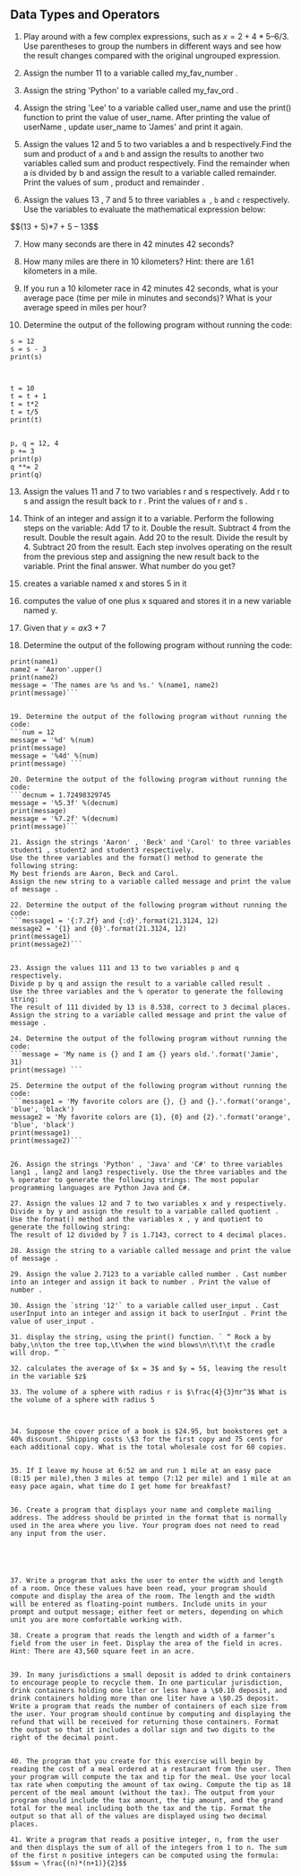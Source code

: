 ## Data Types and Operators



1. Play around with a few complex expressions, such as $x = 2 + 4 * 5 – 6 / 3$. Use parentheses to group the numbers in different ways and see how the result changes compared with the original ungrouped expression.

2. Assign the number 11 to a variable called my_fav_number .

3. Assign the string 'Python' to a variable called my_fav_ord .

4. Assign the string 'Lee' to a variable called user_name and use the print() function to print the value of user_name. After printing the value of userName , update user_name to 'James' and print it again.

5. Assign the values 12 and 5 to two variables a and b respectively.Find the sum and product of `a` and `b` and assign the results to another two variables called sum and product respectively. Find the remainder when a is divided by b and assign the result to a variable called remainder. Print the values of sum , product and remainder .

6. Assign the values 13 , 7 and 5 to three variables `a `, `b` and `c` respectively. Use the variables to evaluate the mathematical expression below:

<p>$$(13 + 5)*7 + 5 – 13$$</p>

7. How many seconds are there in 42 minutes 42 seconds?

8. How many miles are there in 10 kilometers? Hint: there are 1.61 kilometers in a mile.

9. If you run a 10 kilometer race in 42 minutes 42 seconds, what is your average pace (time per mile in minutes and seconds)? What is your average speed in miles per hour?

10. Determine the output of the following program without running the code:

```
s = 12 
s = s - 3
print(s)



t = 10 
t = t + 1 
t = t*2
t = t/5 
print(t)


p, q = 12, 4 
p += 3 
print(p) 
q **= 2 
print(q)
```

13. Assign the values 11 and 7 to two variables r and s respectively. Add r to s and assign the result back to r . Print the values of r and s .

14. Think of an integer and assign it to a variable. Perform the following steps on the variable:
Add 17 to it.
Double the result.
Subtract 4 from the result.
Double the result again.
Add 20 to the result.
Divide the result by 4.
Subtract 20 from the result.
Each step involves operating on the result from the previous step and assigning the new result back to the variable.
Print the final answer. What number do you get?





15. creates a variable named x and stores 5 in it




16. computes the value of one plus x squared and stores it in a new variable named y.



17. Given that $y = ax 3 + 7$


18. Determine the output of the following program without running the code:
```name1 = 'Jamie'
print(name1)
name2 = 'Aaron'.upper()
print(name2)
message = 'The names are %s and %s.' %(name1, name2)
print(message)```


19. Determine the output of the following program without running the code:
```num = 12
message = '%d' %(num)
print(message)
message = '%4d' %(num)
print(message) ```

20. Determine the output of the following program without running the code:
```decnum = 1.72498329745
message = '%5.3f' %(decnum)
print(message)
message = '%7.2f' %(decnum)
print(message)```

21. Assign the strings 'Aaron' , 'Beck' and 'Carol' to three variables student1 , student2 and student3 respectively.
Use the three variables and the format() method to generate the following string:
My best friends are Aaron, Beck and Carol.
Assign the new string to a variable called message and print the value of message .

22. Determine the output of the following program without running the code:
```message1 = '{:7.2f} and {:d}'.format(21.3124, 12)
message2 = '{1} and {0}'.format(21.3124, 12)
print(message1)
print(message2)```


23. Assign the values 111 and 13 to two variables p and q respectively.
Divide p by q and assign the result to a variable called result .
Use the three variables and the % operator to generate the following string:
The result of 111 divided by 13 is 8.538, correct to 3 decimal places.
Assign the string to a variable called message and print the value of message .

24. Determine the output of the following program without running the code:
```message = 'My name is {} and I am {} years old.'.format('Jamie', 31)
print(message) ```

25. Determine the output of the following program without running the code:
```message1 = 'My favorite colors are {}, {} and {}.'.format('orange', 'blue', 'black')
message2 = 'My favorite colors are {1}, {0} and {2}.'.format('orange', 'blue', 'black')
print(message1)
print(message2)```


26. Assign the strings 'Python' , 'Java' and 'C#' to three variables lang1 , lang2 and lang3 respectively. Use the three variables and the % operator to generate the following strings: The most popular programming languages are Python Java and C#.

27. Assign the values 12 and 7 to two variables x and y respectively.
Divide x by y and assign the result to a variable called quotient .
Use the format() method and the variables x , y and quotient to generate the following string:
The result of 12 divided by 7 is 1.7143, correct to 4 decimal places.

28. Assign the string to a variable called message and print the value of message .

29. Assign the value 2.7123 to a variable called number . Cast number into an integer and assign it back to number . Print the value of number .

30. Assign the `string '12'` to a variable called user_input . Cast userInput into an integer and assign it back to userInput . Print the value of user_input .

31. display the string, using the print() function. ` “ Rock a by baby,\n\ton the tree top,\t\when the wind blows\n\t\t\t the cradle will drop. ” `

32. calculates the average of $x = 3$ and $y = 5$, leaving the result in the variable $z$

33. The volume of a sphere with radius r is $\frac{4}{3}πr^3$ What is the volume of a sphere with radius 5



34. Suppose the cover price of a book is $24.95, but bookstores get a 40% discount. Shipping costs \$3 for the first copy and 75 cents for each additional copy. What is the total wholesale cost for 60 copies.


35. If I leave my house at 6:52 am and run 1 mile at an easy pace (8:15 per mile),then 3 miles at tempo (7:12 per mile) and 1 mile at an easy pace again, what time do I get home for breakfast?


36. Create a program that displays your name and complete mailing address. The address should be printed in the format that is normally used in the area where you live. Your program does not need to read any input from the user.





37. Write a program that asks the user to enter the width and length of a room. Once these values have been read, your program should compute and display the area of the room. The length and the width will be entered as floating-point numbers. Include units in your prompt and output message; either feet or meters, depending on which unit you are more comfortable working with.

38. Create a program that reads the length and width of a farmer’s field from the user in feet. Display the area of the field in acres. Hint: There are 43,560 square feet in an acre.


39. In many jurisdictions a small deposit is added to drink containers to encourage people to recycle them. In one particular jurisdiction, drink containers holding one liter or less have a \$0.10 deposit, and drink containers holding more than one liter have a \$0.25 deposit. Write a program that reads the number of containers of each size from the user. Your program should continue by computing and displaying the refund that will be received for returning those containers. Format the output so that it includes a dollar sign and two digits to the right of the decimal point.


40. The program that you create for this exercise will begin by reading the cost of a meal ordered at a restaurant from the user. Then your program will compute the tax and tip for the meal. Use your local tax rate when computing the amount of tax owing. Compute the tip as 18 percent of the meal amount (without the tax). The output from your program should include the tax amount, the tip amount, and the grand total for the meal including both the tax and the tip. Format the output so that all of the values are displayed using two decimal places.

41. Write a program that reads a positive integer, n, from the user and then displays the sum of all of the integers from 1 to n. The sum of the first n positive integers can be computed using the formula: $$sum = \frac{(n)*(n+1)}{2}$$

 


